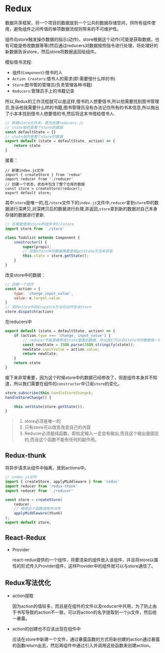 # Redux

数据共享框架，将一个项目的数据放到一个公共的数据存储空间，供所有组件使用，避免组件之间传值的单项数据流规则带来的不可维护性。

组件向store触发操作数据的指示(动作)，store根据这个动作(可能是获取数据，也有可能是修改数据等等)然后通过reducers对数据按照指令进行处理，将处理好的新数据告诉store，然后store将数据返回给组件。

模拟借书流程:

- 组件(`Component`):借书的人
- `Action Creators`:借书人的需求(即:需要借什么样的书)
- `Store`:图书管的管理员(负责管理各种书籍)
- `Reducers`:管理员手上的书籍记录

所以,Redux的工作流程就可以是这样,借书的人想要借书,所以他需要找到图书管理员,告诉他我需要什么样的书籍,图书管理员没有办法记住所有的书本信息,所以掏出了小本本找到借书人想要借的书,然后将这本书借给借书人.

```javascript
// 新建store文件夹，首先创建reducers.js
// state指的是整个store的数据
const defaultState = {}
// state指的是整个store的数据
export default (state = defaultState, action) => {
    return state
}
```

接着：

```react
// 新建index.js文件
import { createStore } from 'redux'
import reducer from './reducer'
// 创建一个状态，状态中包含了整个仓库的数据
const store = createStore(reducer);
export default store;
```

其中:`store`是唯一的,在`/store`文件下的`index.js`文件中,`reducer`拿到`store`中的数据进行深拷贝,对深拷贝后的数据进行处理,并返回,`store`拿到新的数据对自己本身存储的数据进行更新.

```javascript
// 在需要使用store的组件中引入store
import store from './store'

class Todolist extends Component {
    constructor() {
        super(props);
        // 获取store中的数据需要使用getState方法来获取
        this.state = store.getState();
    }
}
```

改变store中的数据：

```javascript
// 创建一个动作
const action = {
    type: 'change_input_value',
    value: e.target.value
}
// 调用store中的dispatch方法将动作告诉store
store.dispatch(action)
```

在reducers中

```javascript
export default (state = defaultState, action) => {
    if (action.type === 'change_ input_value') {
        // reducer不能直接修改state里面的数据，所以我们可以将state中的数据做一份深拷贝，修改拷贝过来的数据，然后将修改后的数据返回
        const newState = JSON.parse(JSON.stringify(state));
        newState.inputValue = action.value;
        return newState;
    }
    return state
}
```

接下来非常重要，因为这个时候store中的数据已经修改了，但是组件本身并不知道，所以我们需要在组件的`constructor`中订阅`store`的变化。

```javascript
store.subscribe(this.handleStoreChange);
handleStoreChange() {
    
    this.setState(store.getState());
}
```

> 1. store必须是唯一的
> 2. 只有store可以改变改变自己的内容
> 3. Reducer必须是纯函数，即给定输入一定会有输出,而且这个输出是固定的,而且这个函数不能有任何的副作用。

## Redux-thunk

将异步请求从组件中抽离，放到actions中。

```javascript
// index.js文件
import { createStore, applyMiddleware } from 'redux'
import reducer from 'redux-thunk'
import reducer from './reducer'

const store = createStore(
    reducer,
    // 使用这个函数调用中间件
    applyMiddleware(thunk)
);
export default store;
```

## React-Redux

+ Provider

  react-redux提供的一个组件，将要渲染的组件放入该组件，并且将store以属性的形式传入Provider组件，这样Provider中的组件就可以与store通信了。

## Redux写法优化

+ action提取

  因为action的值较多，而且是在组件的文件以及reducer中共用，为了防止由于书写导致的action不一致，可以将action的名字提取到一个js文件，然后统一暴露。

+ action的创建也不应该出现在组件中

  应该在store中新建一个文件，通过暴露函数的方式将新创建的action通过暴露的函数return出去，然后再组件中通过引入并调用这些函数来创建action。